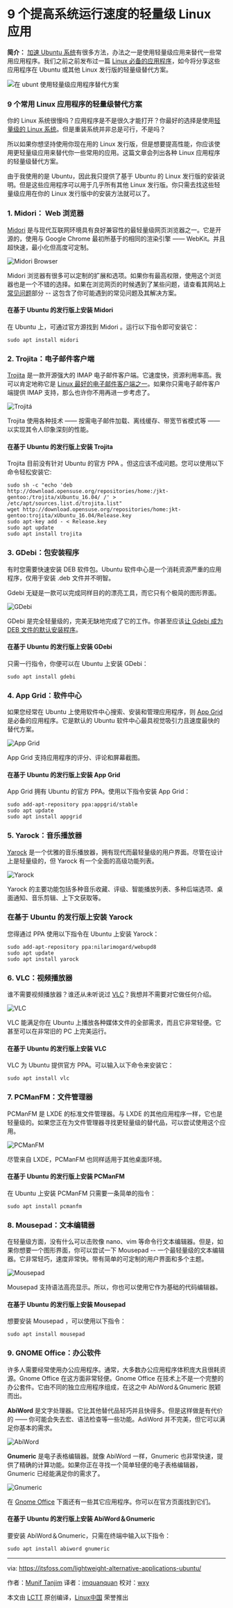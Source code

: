 9 个提高系统运行速度的轻量级 Linux 应用
======

**简介：** [加速 Ubuntu 系统][1]有很多方法，办法之一是使用轻量级应用来替代一些常用应用程序。我们之前之前发布过一篇 [Linux 必备的应用程序][2]，如今将分享这些应用程序在 Ubuntu 或其他 Linux 发行版的轻量级替代方案。

![在 ubunt 使用轻量级应用程序替代方案][4]

### 9 个常用 Linux 应用程序的轻量级替代方案

你的 Linux 系统很慢吗？应用程序是不是很久才能打开？你最好的选择是使用[轻量级的 Linux 系统][5]。但是重装系统并非总是可行，不是吗？

所以如果你想坚持使用你现在用的 Linux 发行版，但是想要提高性能，你应该使用更轻量级应用来替代你一些常用的应用。这篇文章会列出各种 Linux 应用程序的轻量级替代方案。

由于我使用的是 Ubuntu，因此我只提供了基于 Ubuntu 的 Linux 发行版的安装说明。但是这些应用程序可以用于几乎所有其他 Linux 发行版。你只需去找这些轻量级应用在你的 Linux 发行版中的安装方法就可以了。

### 1. Midori： Web 浏览器

[Midori][8] 是与现代互联网环境具有良好兼容性的最轻量级网页浏览器之一。它是开源的，使用与 Google Chrome 最初所基于的相同的渲染引擎 —— WebKit。并且超快速，最小化但高度可定制。

![Midori Browser][6]

Midori 浏览器有很多可以定制的扩展和选项。如果你有最高权限，使用这个浏览器也是一个不错的选择。如果在浏览网页的时候遇到了某些问题，请查看其网站上[常见问题][7]部分 -- 这包含了你可能遇到的常见问题及其解决方案。


#### 在基于 Ubuntu 的发行版上安装 Midori

在 Ubuntu 上，可通过官方源找到 Midori 。运行以下指令即可安装它：

```
sudo apt install midori
```

### 2. Trojita：电子邮件客户端

[Trojita][11] 是一款开源强大的 IMAP 电子邮件客户端。它速度快，资源利用率高。我可以肯定地称它是 [Linux 最好的电子邮件客户端之一][9]。如果你只需电子邮件客户端提供 IMAP 支持，那么也许你不用再进一步考虑了。

![Trojitá][10]

Trojita 使用各种技术 —— 按需电子邮件加载、离线缓存、带宽节省模式等 —— 以实现其令人印象深刻的性能。

#### 在基于 Ubuntu 的发行版上安装 Trojita

Trojita 目前没有针对 Ubuntu 的官方 PPA 。但这应该不成问题。您可以使用以下命令轻松安装它:

```
sudo sh -c "echo 'deb http://download.opensuse.org/repositories/home:/jkt-gentoo:/trojita/xUbuntu_16.04/ /' > /etc/apt/sources.list.d/trojita.list"
wget http://download.opensuse.org/repositories/home:jkt-gentoo:trojita/xUbuntu_16.04/Release.key
sudo apt-key add - < Release.key
sudo apt update
sudo apt install trojita
```

### 3. GDebi：包安装程序

有时您需要快速安装 DEB 软件包。Ubuntu 软件中心是一个消耗资源严重的应用程序，仅用于安装 .deb 文件并不明智。

Gdebi 无疑是一款可以完成同样目的的漂亮工具，而它只有个极简的图形界面。

![GDebi][12]

GDebi 是完全轻量级的，完美无缺地完成了它的工作。你甚至应该[让 Gdebi 成为 DEB 文件的默认安装程序][13]。

#### 在基于 Ubuntu 的发行版上安装 GDebi

只需一行指令，你便可以在 Ubuntu 上安装 GDebi：

```
sudo apt install gdebi
```

### 4. App Grid：软件中心

如果您经常在 Ubuntu 上使用软件中心搜索、安装和管理应用程序，则 [App Grid][15] 是必备的应用程序。它是默认的 Ubuntu 软件中心最具视觉吸引力且速度最快的替代方案。

![App Grid][14]

App Grid 支持应用程序的评分、评论和屏幕截图。

#### 在基于 Ubuntu 的发行版上安装 App Grid

App Grid 拥有 Ubuntu 的官方 PPA。使用以下指令安装 App Grid：

```
sudo add-apt-repository ppa:appgrid/stable
sudo apt update
sudo apt install appgrid
```

### 5. Yarock：音乐播放器

[Yarock][17] 是一个优雅的音乐播放器，拥有现代而最轻量级的用户界面。尽管在设计上是轻量级的，但 Yarock 有一个全面的高级功能列表。

![Yarock][16]

Yarock 的主要功能包括多种音乐收藏、评级、智能播放列表、多种后端选项、桌面通知、音乐剪辑、上下文获取等。

### 在基于 Ubuntu 的发行版上安装 Yarock

您得通过 PPA 使用以下指令在 Ubuntu 上安装 Yarock：

```
sudo add-apt-repository ppa:nilarimogard/webupd8
sudo apt update
sudo apt install yarock
```

### 6. VLC：视频播放器

谁不需要视频播放器？谁还从未听说过 [VLC][19]？我想并不需要对它做任何介绍。

![VLC][18]

VLC 能满足你在 Ubuntu 上播放各种媒体文件的全部需求，而且它非常轻便。它甚至可以在非常旧的 PC 上完美运行。

#### 在基于 Ubuntu 的发行版上安装 VLC 

VLC 为 Ubuntu 提供官方 PPA。可以输入以下命令来安装它：

```
sudo apt install vlc
```

### 7. PCManFM：文件管理器

PCManFM 是 LXDE 的标准文件管理器。与 LXDE 的其他应用程序一样，它也是轻量级的。如果您正在为文件管理器寻找更轻量级的替代品，可以尝试使用这个应用。

![PCManFM][20]

尽管来自 LXDE，PCManFM 也同样适用于其他桌面环境。

#### 在基于 Ubuntu 的发行版上安装 PCManFM

在 Ubuntu 上安装 PCManFM 只需要一条简单的指令：

```
sudo apt install pcmanfm
```

### 8. Mousepad：文本编辑器

在轻量级方面，没有什么可以击败像 nano、vim 等命令行文本编辑器。但是，如果你想要一个图形界面，你可以尝试一下 Mousepad -- 一个最轻量级的文本编辑器。它非常轻巧，速度非常快。带有简单的可定制的用户界面和多个主题。

![Mousepad][21]

Mousepad 支持语法高亮显示。所以，你也可以使用它作为基础的代码编辑器。

#### 在基于 Ubuntu 的发行版上安装 Mousepad

想要安装 Mousepad ，可以使用以下指令：

```
sudo apt install mousepad
```

### 9. GNOME Office：办公软件

许多人需要经常使用办公应用程序。通常，大多数办公应用程序体积庞大且很耗资源。Gnome Office 在这方面非常轻便。Gnome Office 在技术上不是一个完整的办公套件。它由不同的独立应用程序组成，在这之中 AbiWord＆Gnumeric 脱颖而出。

**AbiWord** 是文字处理器。它比其他替代品轻巧并且快得多。但是这样做是有代价的 —— 你可能会失去宏、语法检查等一些功能。AdiWord 并不完美，但它可以满足你基本的需求。

![AbiWord][22]

**Gnumeric** 是电子表格编辑器。就像 AbiWord 一样，Gnumeric 也非常快速，提供了精确的计算功能。如果你正在寻找一个简单轻便的电子表格编辑器，Gnumeric 已经能满足你的需求了。

![Gnumeric][23]

在 [Gnome Office][24] 下面还有一些其它应用程序。你可以在官方页面找到它们。

#### 在基于 Ubuntu 的发行版上安装 AbiWord＆Gnumeric

要安装 AbiWord＆Gnumeric，只需在终端中输入以下指令：

```
sudo apt install abiword gnumeric
```

--------------------------------------------------------------------------------

via: https://itsfoss.com/lightweight-alternative-applications-ubuntu/

作者：[Munif Tanjim][a]
译者：[imquanquan](https://github.com/imquanquan)
校对：[wxy](https://github.com/wxy)

本文由 [LCTT](https://github.com/LCTT/TranslateProject) 原创编译，[Linux中国](https://linux.cn/) 荣誉推出

[a]:https://itsfoss.com/author/munif/
[1]:https://itsfoss.com/speed-up-ubuntu-1310/
[2]:https://itsfoss.com/essential-linux-applications/
[4]:https://4bds6hergc-flywheel.netdna-ssl.com/wp-content/uploads/2017/03/Lightweight-alternative-applications-for-Linux-800x450.jpg
[5]:https://itsfoss.com/lightweight-linux-beginners/
[6]:https://4bds6hergc-flywheel.netdna-ssl.com/wp-content/uploads/2017/03/Midori-800x497.png
[7]:http://midori-browser.org/faqs/
[8]:http://midori-browser.org/
[9]:https://itsfoss.com/best-email-clients-linux/
[10]:http://trojita.flaska.net/img/2016-03-22-trojita-home.png
[11]:http://trojita.flaska.net/
[12]:https://4bds6hergc-flywheel.netdna-ssl.com/wp-content/uploads/2017/03/GDebi.png
[13]:https://itsfoss.com/gdebi-default-ubuntu-software-center/
[14]:https://4bds6hergc-flywheel.netdna-ssl.com/wp-content/uploads/2017/03/AppGrid-800x553.png
[15]:http://www.appgrid.org/
[16]:https://4bds6hergc-flywheel.netdna-ssl.com/wp-content/uploads/2017/03/Yarock-800x529.png
[17]:https://seb-apps.github.io/yarock/
[18]:https://4bds6hergc-flywheel.netdna-ssl.com/wp-content/uploads/2017/03/VLC-800x526.png
[19]:http://www.videolan.org/index.html
[20]:https://4bds6hergc-flywheel.netdna-ssl.com/wp-content/uploads/2017/03/PCManFM.png
[21]:https://4bds6hergc-flywheel.netdna-ssl.com/wp-content/uploads/2017/03/Mousepad.png
[22]:https://4bds6hergc-flywheel.netdna-ssl.com/wp-content/uploads/2017/03/AbiWord-800x626.png
[23]:https://4bds6hergc-flywheel.netdna-ssl.com/wp-content/uploads/2017/03/Gnumeric-800x470.png
[24]:https://gnome.org/gnome-office/
